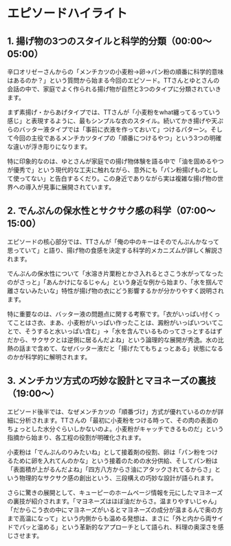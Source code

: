 # エピソードハイライト

## 1. 揚げ物の3つのスタイルと科学的分類（00:00〜05:00）

辛口オリゼーさんからの「メンチカツの小麦粉→卵→パン粉の順番に科学的意味はあるのか？」という質問から始まる今回のエピソード。TTさんとゆとさんの会話の中で、家庭でよく作られる揚げ物が自然と3つのタイプに分類されていきます。

まず素揚げ・からあげタイプでは、TTさんが「小麦粉をwhat纏ってるっていう感じ」と表現するように、最もシンプルな衣のスタイル。続いてかき揚げや天ぷらのバッター液タイプでは「事前に衣液を作っておいて」つけるパターン。そして今回の主役であるメンチカツタイプの「順番につけるやつ」という3つの明確な違いが浮き彫りになります。

特に印象的なのは、ゆとさんが家庭での揚げ物体験を語る中で「油を固めるやつが優秀で」という現代的な工夫に触れながら、意外にも「パン粉揚げものとして使ってない」と告白するくだり。この身近でありながら実は複雑な揚げ物の世界への導入が見事に展開されています。

## 2. でんぷんの保水性とサクサク感の科学（07:00〜15:00）

エピソードの核心部分では、TTさんが「俺の中のキーはそのでんぷんかなって思っていて」と語り、揚げ物の食感を決定する科学的メカニズムが詳しく解説されます。

でんぷんの保水性について「水溶き片栗粉とかさ入れるとさこう水がってなったのがさっと」「あんかけになるじゃん」という身近な例から始まり、「水を掴んで離さないみたいな」特性が揚げ物の衣にどう影響するかが分かりやすく説明されます。

特に重要なのは、バッター液の問題点に関する考察です。「衣がいっぱい付くってことはさ衣、まあ、小麦粉がいっぱい作ったことは、澱粉がいっぱいついてことで、そうすると水いっぱい含む」→「水を含んでいるものってさっとするはずだから、サクサクとは逆側に居るんだよね」という論理的な展開が秀逸。水の比熱の話まで含めて、なぜバッター液だと「揚げたてもちょっとある」状態になるのかが科学的に解明されます。

## 3. メンチカツ方式の巧妙な設計とマヨネーズの裏技（19:00〜）

エピソード後半では、なぜメンチカツの「順番づけ」方式が優れているのかが詳細に分析されます。TTさんの「最初に小麦粉をつける時って、その肉の表面のちょっとした水分ぐらいしかないのよ。小麦粉がキャッチできるものだ」という指摘から始まり、各工程の役割が明確化されます。

小麦粉は「でんぷんのりみたいね」として接着剤の役割、卵は「パン粉をつけるために卵を入れてんのかな」という接着のための水分供給、そしてパン粉は「表面積が上がるんだよね」「四方八方からさ油にアタックされてるからさ」という物理的なサクサク感の創出という、三段構えの巧妙な設計が語られます。

さらに驚きの展開として、キューピーのホームページ情報を元にしたマヨネーズの裏技が紹介されます。「マヨネーズはほぼ油だからさ。温まりやすいじゃん」「だからこう衣の中にマヨネーズがいるとマヨネーズの成分が温まるんで奥の方まで高温になって」という内側からも温める発想は、まさに「外と内から両サイドでパッと温める」という革新的なアプローチとして語られ、料理の奥深さを感じさせます。